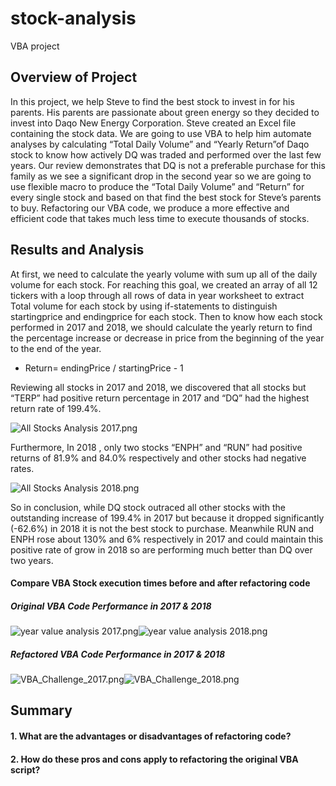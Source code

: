 # stock-analysis
VBA project
## Overview of Project

In this project, we help Steve to find the best stock to invest in for his parents. His parents are passionate about green energy so they decided to invest into Daqo New Energy Corporation. Steve created an Excel file containing the stock data. We are going to use VBA to help him automate analyses by calculating “Total Daily Volume” and “Yearly Return”of Daqo stock to know how actively DQ was traded and performed over the last few years. 
Our review demonstrates that DQ is not a preferable purchase for this family as we see a significant drop in the second year so we are going to use flexible macro to produce the “Total Daily Volume” and “Return” for every single stock and based on that find the best stock for Steve’s parents to buy.  Refactoring our VBA code, we produce a more effective and efficient code that takes much less time to execute thousands of stocks.


## Results and Analysis

At first, we need to calculate the yearly volume with sum up all of the daily volume for each stock. For reaching this goal, we created an array of all 12 tickers with a loop through all rows of data in year worksheet to extract Total volume for each stock by using if-statements to distinguish startingprice and endingprice for each stock. 
Then to know how each stock performed in 2017 and 2018, we should calculate the yearly return to find the percentage increase or decrease in price from the beginning of the year to the end of the year.
- Return= endingPrice / startingPrice - 1

Reviewing all stocks in 2017 and 2018, we discovered that all stocks but “TERP” had positive return percentage in 2017 and “DQ” had the highest return rate of 199.4%. 

![All Stocks Analysis 2017.png](https://github.com/tjavaheripour/stock-analysis/blob/main/Resources/All%20Stocks%20Analysis%202017.PNG)


Furthermore, In 2018 , only two stocks “ENPH” and “RUN” had positive returns of 81.9% and 84.0% respectively and other stocks had negative rates.

![All Stocks Analysis 2018.png](https://github.com/tjavaheripour/stock-analysis/blob/main/Resources/All%20Stocks%20Analysis%202018.PNG)

So in conclusion, while DQ stock outraced all other stocks with the outstanding increase of 199.4% in 2017 but because it dropped significantly (-62.6%) in 2018 it is not the best stock to purchase.  Meanwhile RUN and ENPH rose about 130% and 6% respectively in 2017 and could maintain this positive rate of grow in 2018 so are performing much better than DQ over two years.


#### Compare VBA Stock execution times before and after refactoring code

##### Original VBA Code Performance in 2017 & 2018

![year value analysis 2017.png](https://github.com/tjavaheripour/stock-analysis/blob/main/Resources/year%20value%20analysis%202017.png)![year value analysis 2018.png](https://github.com/tjavaheripour/stock-analysis/blob/main/Resources/year%20value%20analysis%202018.png)

##### Refactored VBA Code Performance in 2017 & 2018

![VBA_Challenge_2017.png](https://github.com/tjavaheripour/stock-analysis/blob/main/Resources/VBA_Challenge_2017.png)![VBA_Challenge_2018.png](https://github.com/tjavaheripour/stock-analysis/blob/main/Resources/VBA_Challenge_2018.png)

## Summary



#### 1. What are the advantages or disadvantages of refactoring code?


#### 2. How do these pros and cons apply to refactoring the original VBA script?
